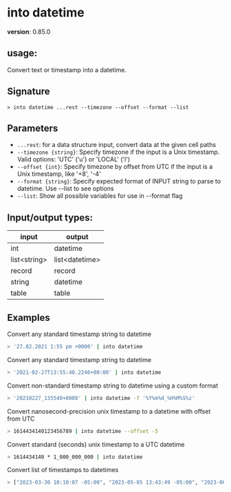 # into datetime

**version**: 0.85.0

## **usage**:

Convert text or timestamp into a datetime.

## Signature

`> into datetime ...rest --timezone --offset --format --list`

## Parameters

- `...rest`: for a data structure input, convert data at the given cell paths
- `--timezone {string}`: Specify timezone if the input is a Unix timestamp. Valid options: 'UTC' ('u') or 'LOCAL' ('l')
- `--offset {int}`: Specify timezone by offset from UTC if the input is a Unix timestamp, like '+8', '-4'
- `--format {string}`: Specify expected format of INPUT string to parse to datetime. Use --list to see options
- `--list`: Show all possible variables for use in --format flag

## Input/output types:

| input          | output           |
| -------------- | ---------------- |
| int            | datetime         |
| list\<string\> | list\<datetime\> |
| record         | record           |
| string         | datetime         |
| table          | table            |

## Examples

Convert any standard timestamp string to datetime

```bash
> '27.02.2021 1:55 pm +0000' | into datetime
```

Convert any standard timestamp string to datetime

```bash
> '2021-02-27T13:55:40.2246+00:00' | into datetime
```

Convert non-standard timestamp string to datetime using a custom format

```bash
> '20210227_135540+0000' | into datetime -f '%Y%m%d_%H%M%S%z'
```

Convert nanosecond-precision unix timestamp to a datetime with offset from UTC

```bash
> 1614434140123456789 | into datetime --offset -5
```

Convert standard (seconds) unix timestamp to a UTC datetime

```bash
> 1614434140 * 1_000_000_000 | into datetime
```

Convert list of timestamps to datetimes

```bash
> ["2023-03-30 10:10:07 -05:00", "2023-05-05 13:43:49 -05:00", "2023-06-05 01:37:42 -05:00"] | into datetime
```
